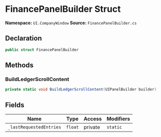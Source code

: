 # FinancePanelBuilder Struct

**Namespace:** `UI.CompanyWindow`
**Source:** `FinancePanelBuilder.cs`

## Declaration

```csharp
public struct FinancePanelBuilder
```

## Methods

### BuildLedgerScrollContent

```csharp
private static void BuildLedgerScrollContent(UIPanelBuilder builder)
```

## Fields

| Name | Type | Access | Modifiers |
|------|------|--------|-----------|
| `_lastRequestedEntries` | `float` | private | `static` |

